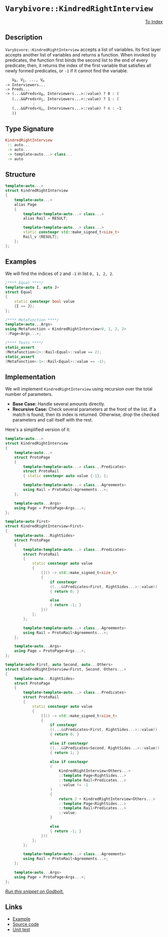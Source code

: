 <!-- Copyright 2024 Feng Mofan
SPDX-License-Identifier: Apache-2.0 -->

# `Varybivore::KindredRightInterview`

<p style='text-align: right;'><a href="../../../facilities/metafunctions.md#varybivore-kindred-right-interview">To Index</a></p>

## Description

`Varybivore::KindredRightInterview` accepts a list of variables.
Its first layer accepts another list of variables and returns a function.
When invoked by predicates, the function first binds the second list to the end of every predicate;
then, it returns the index of the first variable that satisfies all newly formed predicates, or `-1` if it cannot find the variable.

<pre><code>   V<sub>0</sub>, V<sub>1</sub>, ..., V<sub>n</sub>
-> Interviewers...
-> Preds...
-> (...&&Preds&lt;V<sub>0</sub>, Interviewers...&gt;::value) ? 0 : (
   (...&&Preds&lt;V<sub>1</sub>, Interviewers...&gt;::value) ? 1 : (
            &vellip;
   (...&&Preds&lt;V<sub>n</sub>, Interviewers...&gt;::value) ? n : -1
   ))</code></pre>

## Type Signature

```Haskell
KindredRightInterview
 :: auto...
 -> auto...
 -> template<auto...> class...
 -> auto
```

## Structure

```C++
template<auto...>
struct KindredRightInterview
{
    template<auto...>
    alias Page
    {
        template<template<auto...> class...>
        alias Rail = RESULT;

        template<template<auto...> class...>
        static constexpr std::make_signed_t<size_t>
        Rail_v {RESULT};
    };  
};
```

## Examples

We will find the indices of `2` and `-1` in list `0, 1, 2, 2`.

```C++
/**** Equal ****/
template<auto I, auto J>
struct Equal
{
    static constexpr bool value
    {I == J};
};

/**** Metafunction ****/
template<auto...Args>
using Metafunction = KindredRightInterview<0, 1, 2, 2>
::Page<Args...>;

/**** Tests ****/
static_assert
(Metafunction<2>::Rail<Equal>::value == 2);
static_assert
(Metafunction<-1>::Rail<Equal>::value == -1);
```

## Implementation

We will implement `KindredRightInterview` using recursion over the total number of parameters.

- **Base Case:** Handle several amounts directly.
- **Recursive Case:** Check several parameters at the front of the list.
If a match is found, then its index is returned.
Otherwise, drop the checked parameters and call itself with the rest.

Here's a simplified version of it:

```C++
template<auto...>
struct KindredRightInterview
{
    template<auto...>
    struct ProtoPage
    {
        template<template<auto...> class...Predicates>
        struct ProtoRail
        { static constexpr auto value {-1}; };

        template<template<auto...> class...Agreements>
        using Rail = ProtoRail<Agreements...>;
    };

    template<auto...Args>
    using Page = ProtoPage<Args...>;
};

template<auto First>
struct KindredRightInterview<First>
{
    template<auto...RightSides>
    struct ProtoPage
    {
        template<template<auto...> class...Predicates>
        struct ProtoRail
        {   
            static constexpr auto value 
            {
                []() -> std::make_signed_t<size_t>
                {
                    if constexpr 
                    ((...&&Predicates<First, RightSides...>::value))
                    { return 0; }

                    else
                    { return -1; }
                }()
            };
        };

        template<template<auto...> class...Agreements>
        using Rail = ProtoRail<Agreements...>;
    };

    template<auto...Args>
    using Page = ProtoPage<Args...>;
};

template<auto First, auto Second, auto...Others>
struct KindredRightInterview<First, Second, Others...>
{
    template<auto...RightSides>
    struct ProtoPage
    {
        template<template<auto...> class...Predicates>
        struct ProtoRail
        {   
            static constexpr auto value 
            {
                []() -> std::make_signed_t<size_t>
                {
                    if constexpr 
                    ((...&&Predicates<First, RightSides...>::value))
                    { return 0; }

                    else if constexpr 
                    ((...&&Predicates<Second, RightSides...>::value))
                    { return 1; }

                    else if constexpr
                    (
                        KindredRightInterview<Others...>
                        ::template Page<RightSides...>
                        ::template Rail<Predicates...>
                        ::value != -1
                    )
                    { 
                        return 2 + KindredRightInterview<Others...>
                        ::template Page<RightSides...>
                        ::template Rail<Predicates...>
                        ::value; 
                    }

                    else
                    { return -1; }
                }()
            };
        };

        template<template<auto...> class...Agreements>
        using Rail = ProtoRail<Agreements...>;
    };

    template<auto...Args>
    using Page = ProtoPage<Args...>;
};
```

[*Run this snippet on Godbolt.*](https://godbolt.org/#z:OYLghAFBqd5QCxAYwPYBMCmBRdBLAF1QCcAaPECAMzwBtMA7AQwFtMQByARg9KtQYEAysib0QXACx8BBAKoBnTAAUAHpwAMvAFYTStJg1DIApACYAQuYukl9ZATwDKjdAGFUtAK4sGISQBspK4AMngMmAByPgBGmMQSAMxcpAAOqAqETgwe3r7%2BQemZjgJhEdEscQlcybaY9iUMQgRMxAS5Pn6BdQ3Zza0EZVGx8UkpCi1tHfndEwNDFVVjAJS2qF7EyOwcAPQAVAeHR8cnezsmGgCC%2B4cA1AAimKmujMh4mAq3R%2BdXN6f/xx%2BlwuwLMiXCyG8WFuJkSbgIAE9ngB9AjEJiEBSw7Ag8zghiQrzQ2FuZATdBYKjY3G/AF0wEgv57W4ASRYqXobEETEaX0OQKZ9IBQJBBEw7IMYpJTC8RAAdArqVcJsQvA5bgBpcLoYiYdAAJTwwAQBBZgniADd3gB3XEAdisV1uztuYolPMw0tlqAVcqVlxdtxVaoIt2UxFQRGUTGAnqdLpMDpBgcDbo5HpJaclnrhMvlisS2FukKYCgUvvDerwojFWMLyZTzuD6vDkdQ%2BoxtAbjcTFiDLUcyGLAgmmFUqWItzzqFuFrEXkwMIdAFouIn7rC%2B%2BvNzSA43XeL01K4VmM7nvb7scWDGXfZdgLrxYwCHWcfHG15MkZbh26DDEvcYYRkQv5dnC96PlyL6XvWiSOnuzrbnBu6poe2ZevmcqXMQwCvt2tyfuEwBhjGi6woBrZRqRJLYbhME4shVxIfBopoWebjTrcABieDEBM/rNqGWoMDqeqGsaprmsQVqYLacI8XxBD%2Br2%2BGnseHEXgq4kmkIeBYHh779qqLbAag0axvhKmGah7rqWpOYaZhV4lreCqVvgNYfP6%2B5GSGQFtqB%2BGBr2CbWfucyDsODCjuOk6cXO3hkWFPZJslPkwgArFYGX3BAyy3MuV7kiAIAsEwADWmDIpkwAROgqIkpkABeVVKfWaU%2BVZCHpT5eBUFFMUTjCHU9bcUCXmYATmAE7nVh6dZuApEykD%2BRo6XpHz0SVCULssyxBaNwUOrcuoEBsDC3Bom5LhuTEjT19RKAdh2Icdp3nQVa5wTdz3peueW/UdG6Md1QM7ndoMuvZmZsep070depblgqEGYE%2BggGZDzqEd%2BoH/hRpmBeBD5o1ByN%2BrB8FgyDqmww58MozhmOBjjxHmWRAH%2BVRFngUz9Hg8CdrAyxVzQ%2BeRDcbxy1Tt6txCJgaAiStDNygA8gQCDxJjgmatquoGmtklitJNokktBArfLivoCt6ua3x/NMal3Vi45PpaYbun6d5Lo65RZnUYZXU%2Ba7rsq85N7k7NnnM%2BFaJ%2Bf7gVpSFiH3f2PLVgNYqxTLEs7UlWMpsHL2IVlJg5XlBVFQQ6AlWVlXVUadUNXCzWtT7JfFyXgZ9VnY5DYDo3jYqk3TdH81m1LFurRJXubQW2DbfOmB7YPPUhe9xAXVd33bhD3cpo9i694rg2Tmv6XD36o%2BTePtYklbAg2zP636VtID56vaedW9mBnVvtwvpbiFihA%2BLoj63BPiObOE4L4%2BQgHA0awlRIGwkmaY2Mk5JuDtlrR2hcD4lXsiRHmbhtLCA2uTDuYDAyELpj%2BTsJI77zwpm%2BfB3cl6JVuGAMA5FPqIMbPtb%2B%2B4Qr8PSpvC6ZgYSWF1iJfWZD0GWlNnCHBDsF6iJ8rQ2yi52YkjIXPSh7U2El00UeRcRM3BMIMaw6hjYOELmuuohMID942KPo416fZxF8N3s4oxRchYAzTsxX6wSXGNlDnTDC7sWGI1clhEm6MXxUJZl%2BYieNeGJwYcTSCz4rEC2piLF2kTxbRNorHbGqTiEcwJm2HRvM6JqJpiAmmtIhTfEZEcW42BVCsA5IudprS2kHBFIM5k2AACOXgxB8mGaxLRUTWTK1lgAKQEvHdUEypldidlTX2A5M6nxgZOGIqBPCzmXpZB0LJ8a8NWc0li9zdxMluAAWT/kwKgXgCS8gGZcMOmksJM39KzV57zPnfOyPjGRKD5FSUwSSDQK0Ui3DMCtMw/oSp1LcGU/mLTridIACofBfDMs4IIIrVmREjeISkrgQDeS0cFDhsgknRYWEq5jNliGxHY6pvCzD7RBhS5AVKyw0pBPSsFXzmUCBJKuHlIBOWTO5eyj%2By8bmc1XIKiwHBVi0E4BlXgfgOBaFIKgTgbhrDWCDOsTYZEwQ8FIAQTQurVjlRABlSQcoNAAA4zBmAAJwBq4BlX1PquB2jtNIfVHBJC8BYBIDQiLjWmvNRwXgCgQCIudSa3VpA4CwBgIgEA6wCCpFlOQSgaB2R0HiJEVg2xVA%2BoCMuAIkhbjAGQEOKQcozC8CrEQYgek9D8EECIMQ7ApAyEEIoFQ6hc2kF0Cka06JUicB4Hqg1RqXVms4KrWU5bQyoH6k2ltbaO1dsAV6yREAPA1voOfB1yxeA5q0KsCASBq2pFrWQCgEAv0/pAMAKQqKaC0GNpmiAMQd0xHCK0BE67eCweYMQBEqsYjaAVjmx11aoKqwYLQBDC6sAxC8MADitBaCZu4LwLAZUjDiGI7xLDeALQfB3WOBWsptiOvCGKGNpraB4BiOiVDHgsA7rRHgBNNHSBseICcpQjx6PACE0YF1qwqAGFwgANRtKrZ4xrHWjuEKIcQU6TOzrUDupd%2BhDDGCtZYfQwnM2QFWKgVIjRqPLnJORUwlhrBmFTfJod%2Bl4CrDsCx5wEBXDTD8CkUI4RhiVFGCkIoWQBBxb0OlxoCwRjVB6FFpokx2ieE6HoSLMrivzCS4sVLtgStZfGCVvLKXqgRdtVsCQm6OCGtICm3gabbintbe2zt3br1jVwIQEgUjkjPqdRp1YmsmBYASHlUg7rJCJDlAGxIUaNCSDMIEJNGUAgBv0JwONpAE3JDlAELgAQfUBvDQET1Ia9tBAG7u9Ntgs2Ldze%2BotH6S0HorX%2BgDD761sE4K0FgFo7TLiYIjb8XAA1yi4N6/t%2BBB3DpSCZ8d5npCWaUNZhduhUUrqYGumjPW%2BvfbTfustspbjHuG820bKPiJo4x96sad7v0PrmwKl9Gn82ftQPe%2BIlb/2S8F6MEsRg0dcERWBiDlBoMLuQ/BxDpBteofQ5hhwuvcPPnw4RndJGyMUao7ruj9nGOmvwLqZlbHqOms48gbjuu%2BP1B3UJkT8HxPbFNVJmTjr5OKcwMph3RExdaZjAoPTskDOMF1wTszk7ieyCs/O01FO7Pqf81YJzAfXMbY815zgPma5%2BccxYILg2QsUPC4VqrLgRJNeCCJVrSw0sZAyzkMr%2BR%2B/FGyL3%2BrlXGj9CmMP%2BLbfp8tdq/lirjW5%2Br5q%2BUFfXAOsbC6zvy7vXt0LqGyN89ivufo8xxoKbOPZt4h36LwHy3MCrdGBtmN13bvo8O3aDKAbI1EgjtAhJAUgGdOAM1/tX080C1i1S1D0ZdIc60G1YdiAWBz0WAFALQhwLQedswJhscZtQsR1ZBCcs9p15BSc88dAQBEhSAqcacN1D96cd1Gcwcj0T0MCsCcC8D5pQxb05cf05tEgFtoD30Jcpdf0q1BCH0P5kBUhUhkRcCA1kR8CCBkRVA20%2BA6B1coMYM4NUNdd9c0MMMsMTdJc8MCMiMndMBSNyMxBbdZN7cGMQ9aNmNXd2MF1PdvdZNfcBNeAA9RMERg9JMh1w9eBI8Mho9xRY91NAc%2BBtMk99NDN09SDM8JBs8Z0qCbNaDC8HMAtS8XNW9K9shqMdhipi9Atgt4hQt2M3MF9sgO93B18Ese9l82tssB9Ggu8ctx92i%2B8GiBAZ9Ss8h58p8%2Bgl8t8OjmsBgu85g2gJ92s1g99J06dj9U1OBhsuDsDZxeDax%2BDptB05tH8Ac30X8391sesv8QBA05REhEgMpQ1QCk17i7Qnt%2BtWCIC/ts0ltNt/AMpdsI07Qk0fVJBg0uA/VJpD9Eh1jBsvixCes%2B0PiT94Tfj5NMhnBJAgA%3D%3D%3D)

## Links

- [Example](../../../code/facilities/metafunctions/varybivore/kindred_right_interview/implementation.hpp)
- [Source code](../../../../conceptrodon/varybivore/kindred_right_interview.hpp)
- [Unit test](../../../../tests/unit/metafunctions/varybivore/kindred_right_interview.test.hpp)
